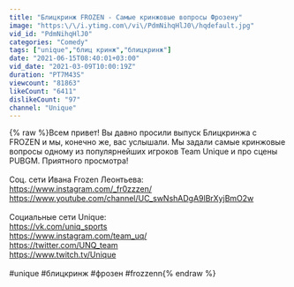 ```yaml
---
title: "Блицкринж FROZEN - Самые кринжовые вопросы Фрозену"
image: "https:\/\/i.ytimg.com\/vi\/PdmNihqHlJ0\/hqdefault.jpg"
vid_id: "PdmNihqHlJ0"
categories: "Comedy"
tags: ["unique","блиц кринж","блицкринж"]
date: "2021-06-15T08:40:01+03:00"
vid_date: "2021-03-09T10:00:19Z"
duration: "PT7M43S"
viewcount: "81863"
likeCount: "6411"
dislikeCount: "97"
channel: "Unique"
---
```

{% raw %}Всем привет! Вы давно просили выпуск Блицкринжа с FROZEN  и мы, конечно же, вас услышали. Мы задали самые кринжовые вопросы одному из  популярнейших игроков Team Unique и про сцены PUBGM. Приятного просмотра!<br /><br />Соц. сети Ивана Frozen Леонтьева:<br /><a rel="nofollow" target="blank" href="https://www.instagram.com/_fr0zzzen/">https://www.instagram.com/_fr0zzzen/</a><br /><a rel="nofollow" target="blank" href="https://www.youtube.com/channel/UC_swNshADgA9lBrXyjBmO2w">https://www.youtube.com/channel/UC_swNshADgA9lBrXyjBmO2w</a><br /><br />Социальные сети Unique:<br /><a rel="nofollow" target="blank" href="https://vk.com/uniq_sports">https://vk.com/uniq_sports</a><br /><a rel="nofollow" target="blank" href="https://www.instagram.com/team_uq/">https://www.instagram.com/team_uq/</a><br /><a rel="nofollow" target="blank" href="https://twitter.com/UNQ_team">https://twitter.com/UNQ_team</a><br /><a rel="nofollow" target="blank" href="https://www.twitch.tv/Unique">https://www.twitch.tv/Unique</a><br /><br />#unique #блицкринж #фрозен #frozzenn{% endraw %}
